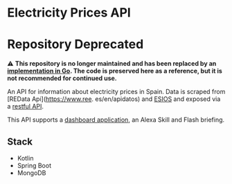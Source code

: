 # Electricity Prices API

# Repository Deprecated
:warning: **This repository is no longer maintained and has been replaced by an [implementation in Go](https://github.com/daithihearn/electricity-prices-go). The code is 
preserved here 
as a reference, but it is not recommended for continued use.**

An API for information about electricity prices in Spain. Data is scraped from [REData Api](https://www.ree.
es/en/apidatos) and [ESIOS](https://www.esios.ree.es/) and exposed via a [restful API](https://elec-api.daithiapp.com/).

This API supports a [dashboard application](https://elec.daithiapp.com/), an Alexa Skill and Flash briefing.

## Stack

 - Kotlin
 - Spring Boot
 - MongoDB